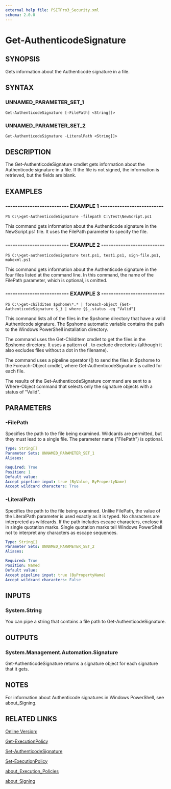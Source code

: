 ```yaml
---
external help file: PSITPro3_Security.xml
schema: 2.0.0
---
```


# Get-AuthenticodeSignature
## SYNOPSIS
Gets information about the Authenticode signature in a file.

## SYNTAX

### UNNAMED_PARAMETER_SET_1
```
Get-AuthenticodeSignature [-FilePath] <String[]>
```

### UNNAMED_PARAMETER_SET_2
```
Get-AuthenticodeSignature -LiteralPath <String[]>
```

## DESCRIPTION
The Get-AuthenticodeSignature cmdlet gets information about the Authenticode signature in a file.
If the file is not signed, the information is retrieved, but the fields are blank.

## EXAMPLES

### -------------------------- EXAMPLE 1 --------------------------
```
PS C:\>get-AuthenticodeSignature -filepath C:\Test\NewScript.ps1
```

This command gets information about the Authenticode signature in the NewScript.ps1 file.
It uses the FilePath parameter to specify the file.

### -------------------------- EXAMPLE 2 --------------------------
```
PS C:\>get-authenticodesignature test.ps1, test1.ps1, sign-file.ps1, makexml.ps1
```

This command gets information about the Authenticode signature in the four files listed at the command line.
In this command, the name of the FilePath parameter, which is optional, is omitted.

### -------------------------- EXAMPLE 3 --------------------------
```
PS C:\>get-childitem $pshome\*.* | foreach-object {Get-AuthenticodeSignature $_} | where {$_.status -eq "Valid"}
```

This command lists all of the files in the $pshome directory that have a valid Authenticode signature.
The $pshome automatic variable contains the path to the Windows PowerShell installation directory.

The command uses the Get-ChildItem cmdlet to get the files in the $pshome directory.
It uses a pattern of *.* to exclude directories \(although it also excludes files without a dot in the filename\).

The command uses a pipeline operator \(|\) to send the files in $pshome to the Foreach-Object cmdlet, where Get-AuthenticodeSignature is called for each file.

The results of the Get-AuthenticodeSignature command are sent to a Where-Object command that selects only the signature objects with a status of "Valid".

## PARAMETERS

### -FilePath
Specifies the path to the file being examined.
Wildcards are permitted, but they must lead to a single file.
The parameter name \("FilePath"\) is optional.

```yaml
Type: String[]
Parameter Sets: UNNAMED_PARAMETER_SET_1
Aliases: 

Required: True
Position: 1
Default value: 
Accept pipeline input: true (ByValue, ByPropertyName)
Accept wildcard characters: True
```

### -LiteralPath
Specifies the path to the file being examined.
Unlike FilePath, the value of the LiteralPath parameter is used exactly as it is typed.
No characters are interpreted as wildcards.
If the path includes escape characters, enclose it in single quotation marks.
Single quotation marks tell Windows PowerShell not to interpret any characters as escape sequences.

```yaml
Type: String[]
Parameter Sets: UNNAMED_PARAMETER_SET_2
Aliases: 

Required: True
Position: Named
Default value: 
Accept pipeline input: true (ByPropertyName)
Accept wildcard characters: False
```

## INPUTS

### System.String
You can pipe a string that contains a file path to Get-AuthenticodeSignature.

## OUTPUTS

### System.Management.Automation.Signature
Get-AuthenticodeSignature returns a signature object for each signature that it gets.

## NOTES
For information about Authenticode signatures in Windows PowerShell, see about_Signing.

## RELATED LINKS

[Online Version:](http://go.microsoft.com/fwlink/?LinkID=113307)

[Get-ExecutionPolicy](f9f34cdc-63fb-47fc-adf7-6dcdafcc7431)

[Set-AuthenticodeSignature](f3c13299-4463-48af-83ea-86de4a239509)

[Set-ExecutionPolicy](5690a0e1-495b-4e63-8280-65ead7bf01ab)

[about_Execution_Policies](2e8d33b9-6c07-4a15-a486-9388d10eb00f)

[about_Signing](054e64fa-3571-40fd-a862-630b5217b4f4)


